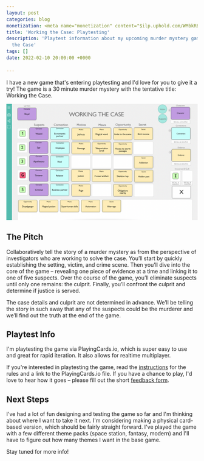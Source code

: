 ```yaml
---
layout: post
categories: blog
monetization: <meta name="monetization" content="$ilp.uphold.com/WMbkRBiZFgbx">
title: 'Working the Case: Playtesting'
description: 'Playtest information about my upcoming murder mystery game: Working
  the Case'
tags: []
date: 2022-02-10 20:00:00 +0000

---
```

I have a new game that's entering playtesting and I'd love for you to give it a try! The game is a 30 minute murder mystery with the tentative title: Working the Case.

![a screen shot of the Working the Case prototype in PlayingCards.io - a full board of evidence at the end of the game](/uploads/screen-shot-2022-02-10-at-9-08-45-am.png)

## The Pitch

Collaboratively tell the story of a murder mystery as from the perspective of investigators who are working to solve the case. You’ll start by quickly establishing the setting, victim, and crime scene. Then you’ll dive into the core of the game – revealing one piece of evidence at a time and linking it to one of five suspects. Over the course of the game, you’ll eliminate suspects until only one remains: the culprit. Finally, you’ll confront the culprit and determine if justice is served.

The case details and culprit are not determined in advance. We’ll be telling the story in such away that any of the suspects could be the murderer and we’ll find out the truth at the end of the game.

## Playtest Info

I'm playtesting the game via PlayingCards.io, which is super easy to use and great for rapid iteration. It also allows for realtime multiplayer.

If you're interested in playtesting the game, read the [instructions]() for the rules and a link to the PlayingCards.io file. If you have a chance to play, I'd love to hear how it goes – please fill out the short [feedback form](https://airtable.com/shr5iFgCkjuEKtXq5).

## Next Steps

I've had a lot of fun designing and testing the game so far and I'm thinking about where I want to take it next. I'm considering making a physical card-based version, which should be fairly straight forward. I've played the game with a few different theme packs (space station, fantasy, modern) and I'll have to figure out how many themes I want in the base game.

Stay tuned for more info!